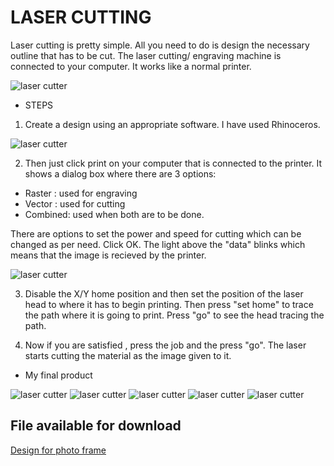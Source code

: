 # LASER CUTTING

Laser cutting is pretty simple. All you need to do is design the necessary outline that has to be cut. The laser cutting/ engraving machine is connected to your computer. It works like a normal printer. 

![laser cutter](/images/imagestwo/laser1.jpg)

* STEPS

1. Create a design using an appropriate software. I have used Rhinoceros.

![laser cutter](/images/imagestwo/laserscreen1.png)

2. Then just click print on your computer that is connected to the printer. It shows a dialog box where there are 3 options:
* Raster : used for engraving
* Vector : used for cutting
* Combined: used when both are to be done.

There are options to set the power and speed for cutting which can be changed as per need.
Click OK.
The light above the "data" blinks which means that the image is recieved by the printer.

![laser cutter](/images/imagestwo/laser2.jpg)

3. Disable the X/Y home position and then set the position of the laser head to where it has to begin printing. Then press "set home" to trace the path where it is going to print. Press "go" to see the head tracing the path.

4. Now if you are satisfied , press the job and the press "go". The laser starts cutting the material as the image given to it.

* My final product

![laser cutter](/images/imagestwo/laser3.jpg)
![laser cutter](/images/imagestwo/laser5.jpg)
![laser cutter](/images/imagestwo/laser6.jpg)
![laser cutter](/images/imagestwo/laser7.jpg)
![laser cutter](/images/imagestwo/laser8.jpg)

## File available for download

[Design for photo frame ](https://github.com/liyanafzl/liyanafzl.github.io/photo_laser.3dm)




